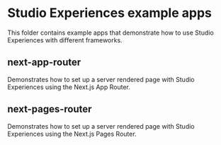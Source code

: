 # Studio Experiences example apps

This folder contains example apps that demonstrate how to use Studio Experiences with different frameworks.

## next-app-router

Demonstrates how to set up a server rendered page with Studio Experiences using the Next.js App Router.

## next-pages-router

Demonstrates how to set up a server rendered page with Studio Experiences using the Next.js Pages Router.